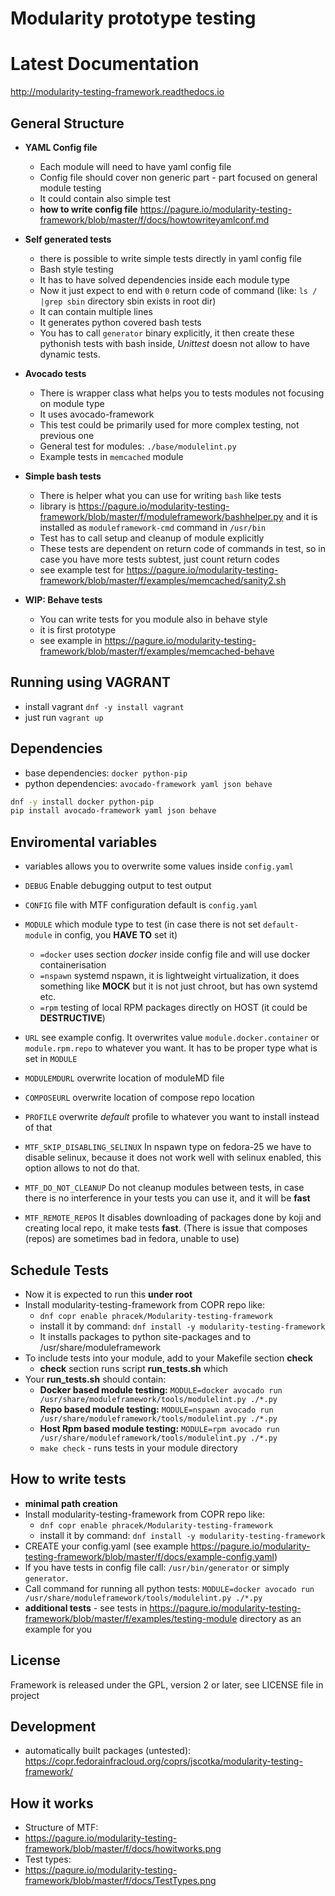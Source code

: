 # Modularity prototype testing

# Latest Documentation
  http://modularity-testing-framework.readthedocs.io

## General Structure
 * __YAML Config file__
     * Each module will need to have yaml config file
     * Config file should cover non generic part - part focused on general module testing
     * It could contain also simple test
     * __how to write config file__ https://pagure.io/modularity-testing-framework/blob/master/f/docs/howtowriteyamlconf.md

 * __Self generated tests__
     * there is possible to write simple tests directly in yaml config file
     * Bash style testing
     * It has  to have solved dependencies inside each module type
     * Now it just expect to end with `0` return code of command (like: `ls / |grep sbin` directory sbin exists in root dir)
     * It can contain multiple lines
     * It generates python covered bash tests
     * You has to call `generator` binary explicitly, it then create these pythonish tests with bash inside, *Unittest* doesn not allow to have dynamic tests.

 * __Avocado tests__
     * There is wrapper class what helps you to tests modules not focusing on module type
     * It uses avocado-framework
     * This test could be primarily used for more complex testing, not previous one
     * General test for modules: `./base/modulelint.py`
     * Example tests in `memcached` module

 * __Simple bash tests__
     * There is helper what you can use for writing `bash` like tests
     * library is https://pagure.io/modularity-testing-framework/blob/master/f/moduleframework/bashhelper.py and it is installed as `moduleframework-cmd` command in `/usr/bin`
     * Test has to call setup and cleanup of module explicitly
     * These tests are dependent on return code of commands in test, so in case you have more tests subtest, just count return codes
     * see example test for https://pagure.io/modularity-testing-framework/blob/master/f/examples/memcached/sanity2.sh


 * __WIP: Behave tests__
     * You can write tests for you module also in behave style
     * it is first prototype
     * see example in https://pagure.io/modularity-testing-framework/blob/master/f/examples/memcached-behave

## Running using VAGRANT
 * install vagrant `dnf -y install vagrant`
 * just run `vagrant up`

## Dependencies
 * base dependencies: ```docker python-pip```
 * python dependencies: ```avocado-framework yaml json behave```

```bash
dnf -y install docker python-pip
pip install avocado-framework yaml json behave
```

## Enviromental variables
 * variables allows you to overwrite some values inside `config.yaml`
  * `DEBUG` Enable debugging output to test output
  * `CONFIG` file with MTF configuration default is `config.yaml`
  * `MODULE` which module type to test (in case there is not set `default-module` in config, you **HAVE TO** set it)
    * `=docker` uses section *docker* inside config file and will use docker containerisation
    * `=nspawn` systemd nspawn, it is lightweight virtualization, it does something like **MOCK** but it is not just chroot, but has own systemd etc.
    * `=rpm` testing of local RPM packages directly on HOST (it could be **DESTRUCTIVE**)

  * `URL` see example config. It overwrites value `module.docker.container` or `module.rpm.repo` to whatever you want. It has to be proper type what is set in `MODULE`
  * `MODULEMDURL` overwrite location of moduleMD file
  * `COMPOSEURL` overwrite location of compose repo location
  * `PROFILE` overwrite *default* profile to whatever you want to install instead of that
  * `MTF_SKIP_DISABLING_SELINUX` In nspawn type on fedora-25 we have to disable selinux, because it does not work well with selinux enabled, this option allows to not do that.
  * `MTF_DO_NOT_CLEANUP` Do not cleanup modules between tests, in case there is no interference in your tests you can use it, and it will be **fast**
  * `MTF_REMOTE_REPOS` It disables downloading of packages done by koji and creating local repo, it make tests **fast**. (There is issue that composes (repos) are sometimes bad in fedora, unable to use)


## Schedule Tests
* Now it is expected to run this __under root__
 * Install modularity-testing-framework from COPR repo like:
    * ```dnf copr enable phracek/Modularity-testing-framework```
    * install it by command: ```dnf install -y modularity-testing-framework```
    * It installs packages to python site-packages and to /usr/share/moduleframework
* To include tests into your module, add to your Makefile section __check__
  * __check__ section runs script __run_tests.sh__ which
* Your __run_tests.sh__ should contain:
    * __Docker based module testing:__ ```MODULE=docker avocado run /usr/share/moduleframework/tools/modulelint.py ./*.py```
    * __Repo based module testing:__ ```MODULE=nspawn avocado run /usr/share/moduleframework/tools/modulelint.py ./*.py```
    * __Host Rpm based module testing:__ ```MODULE=rpm avocado run /usr/share/moduleframework/tools/modulelint.py ./*.py```
    * `make check` -  runs tests in your module directory

## How to write tests
 * __minimal path creation__
  * Install modularity-testing-framework from COPR repo like:
    * ```dnf copr enable phracek/Modularity-testing-framework```
    * install it by command: ```dnf install -y modularity-testing-framework```
  * CREATE your config.yaml (see example https://pagure.io/modularity-testing-framework/blob/master/f/docs/example-config.yaml)
  * If you have tests in config file call:  `/usr/bin/generator` or simply `generator`.
  * Call command for running all python tests:  `MODULE=docker avocado run /usr/share/moduleframework/tools/modulelint.py ./*.py`
 * __additional tests__ - see tests in https://pagure.io/modularity-testing-framework/blob/master/f/examples/testing-module directory as an example for you

## License
 Framework is released under the GPL, version 2 or later, see LICENSE file in project

## Development
 * automatically built packages (untested): https://copr.fedorainfracloud.org/coprs/jscotka/modularity-testing-framework/

## How it works
 * Structure of MTF:
  * https://pagure.io/modularity-testing-framework/blob/master/f/docs/howitworks.png
 * Test types:
  * https://pagure.io/modularity-testing-framework/blob/master/f/docs/TestTypes.png
